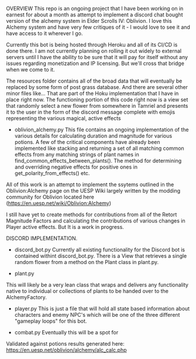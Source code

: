
OVERVIEW
This repo is an ongoing project that I have been working on in earnest for about a month as attempt to implement a discord chat bought version of the alchemy system in Elder Scrolls IV: Oblivion. I love this Alchemy system and have very few critiques of it - I would love to see it and have access to it wherever I go. 

Currently this bot is being hosted through Heroku and all of its CI/CD is done there. I am not currently planning on rolling it out widely to external servers until I have the ability to be
sure that it will pay for itself without any issues regarding monetization and IP licensing. But we'll cross that bridge when we come to it.

The resources folder contains all of the broad data that will eventually be replaced by some form of post grass database. And there are several other minor files like… That are part of the Hoku implementation that I have in place right now.
The functioning portion of this code right now is a view set that randomly select a new flower from somewhere in Tamriel and presents it to the user in the form of the discord message complete with emojis representing the various magical, active effects

- oblivion_alchemy.py
This file contains an ongoing implementation of the various details for calculating duration and magnitude for various potions. A few of the critical components have already been implemented like stacking and returning a set of all matching common effects from any matching strings of plant names in find_common_effects_between_plants(). The method for determining and overriding negative effects for positive ones in get_polarity_from_effects() etc. 

All of this work is an attempt to implement the ssytems outlined in the Oblivion:Alchemy page on the UESP Wiki largely written by the modding community for Oblivion located here (https://en.uesp.net/wiki/Oblivion:Alchemy)

I still have yet to create methods for contributions from all of the Retort Magnitude Factors and 
calculating the contributions of various changes in Player active effects. But It is a work in progress. 


DISCORD IMPLEMENTATION.
- discord_bot.py
Currently all existing functionality for the Discord bot is contained withint discord_bot.py. There is a View that retrieves a single random flower from a method on the Plant class in plant.py.

- plant.py

This will likely be a very lean class that wraps and delivers any functionality native to individual or collections of plants to be handed over to the AlchemyFactory. 

- player.py
This is just a file that will hold all state based information about characters and enemy NPC's which will be one of the three different "gameplay loops" for this bot. 

- combat.py
Eventually this will be a spot for 


Validated against potions results generated here:
https://en.uesp.net/oblivion/alchemy/alc_calc.php

